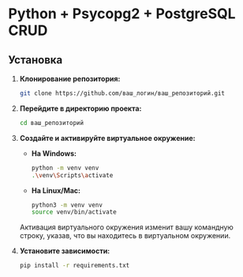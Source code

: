 # Python + Psycopg2 + PostgreSQL CRUD
## Установка

1. **Клонирование репозитория:**

    ```bash
    git clone https://github.com/ваш_логин/ваш_репозиторий.git
    ```

2. **Перейдите в директорию проекта:**

    ```bash
    cd ваш_репозиторий
    ```

3. **Создайте и активируйте виртуальное окружение:**

    - **На Windows:**

        ```bash
        python -m venv venv
        .\venv\Scripts\activate
        ```

    - **На Linux/Mac:**

        ```bash
        python3 -m venv venv
        source venv/bin/activate
        ```

    Активация виртуального окружения изменит вашу командную строку, указав, что вы находитесь в виртуальном окружении.

4. **Установите зависимости:**

    ```bash
    pip install -r requirements.txt
    ```
